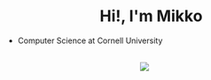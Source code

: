 <div id="user-content-toc">
  <ul align="center">
    <summary><h1 align="center">Hi!, I'm Mikko
  </ul>
</div>

- Computer Science at Cornell University

<br>

<div align="center">
  <img src="https://skillicons.dev/icons?i=java,python,cpp,ocaml,html,css,flask,docker,git,postman,vscode,github&perline=14" />
</div>
